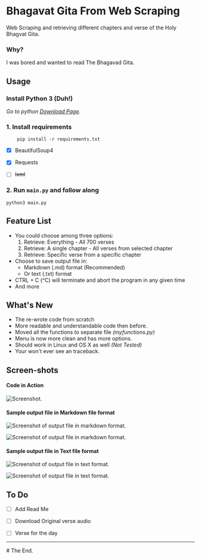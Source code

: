 # Bhagavat Gita From Web Scraping

Web Scraping and retrieving different chapters and verse of the Holy Bhagvat Gita.

### Why?
I was bored and wanted to read The Bhagavad Gita.

## Usage

### Install Python 3 (Duh!)

*Go to python [Download Page](https://www.python.org/downloads/ "Go to python download page.").*

### 1. Install requirements

        pip install -r requirements.txt

- [x] BeautifulSoup4
- [x] Requests
- [ ] ~~lxml~~


### 2. Run `main.py` and follow along

    python3 main.py

## Feature List

- You could choose among three options:
    1. Retrieve: Everything - All 700 verses
    2. Retrieve: A single chapter - All verses from selected chapter
    3. Retrieve: Specific verse from a specific chapter
- Choose to save output file in:
    - Markdown (.md) format (Recommended)
    - Or text (.txt) format
- CTRL + C (^C) will terminate and abort the program in any given time
- And more

## What's New

- The re-wrote code from scratch
- More readable and understandable code then before.
- Moved all the functions to separate file *(myfunctions.py)*
- Menu is now more clean and has more options.
- Should work in Linux and OS X as well *(Not Tested)*
- Your won't ever see an traceback.

## Screen-shots

#### Code in Action

![](https://imgur.com/Rq5t5qp "Screenshot.")


#### Sample output file in Markdown file format

![](https://imgur.com/3owM5vk "Screenshot of output file in markdown format.")

![](https://imgur.com/Vs3MEcK "Screenshot of output file in markdown format.")

#### Sample output file in Text file format

![](https://imgur.com/Uif4LUn "Screenshot of output file in text format.")

![](https://imgur.com/RkLPXfM "Screenshot of output file in text format.")

## To Do
- [ ] Add Read Me
- [ ] Download Original verse audio
- [ ] Verse for the day


---
\# The End.
